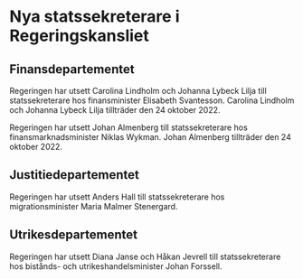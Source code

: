 # Nya statssekreterare i Regeringskansliet

## Finansdepartementet

Regeringen har utsett Carolina Lindholm och Johanna Lybeck Lilja till statssekreterare hos finansminister Elisabeth Svantesson. Carolina Lindholm och Johanna Lybeck Lilja tillträder den 24 oktober 2022\.

Regeringen har utsett Johan Almenberg till statssekreterare hos finansmarknadsminister Niklas Wykman. Johan Almenberg tillträder den 24 oktober 2022\.

## Justitiedepartementet

Regeringen har utsett Anders Hall till statssekreterare hos migrationsminister Maria Malmer Stenergard.

## Utrikesdepartementet

Regeringen har utsett Diana Janse och Håkan Jevrell till statssekreterare hos bistånds\- och utrikeshandelsminister Johan Forssell.

